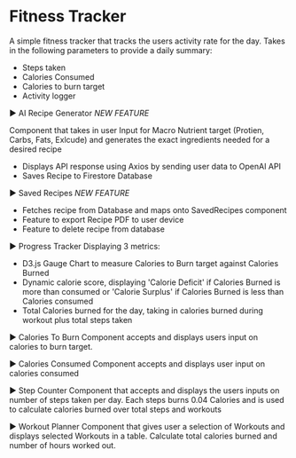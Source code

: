 # Fitness Tracker

A simple fitness tracker that tracks the users activity rate for the day. Takes in the following parameters to provide a daily summary:

- Steps taken
- Calories Consumed
- Calories to burn target
- Activity logger

▶ AI Recipe Generator *NEW FEATURE* 

Component that takes in user Input for Macro Nutrient target (Protien, Carbs, Fats, Exlcude) and generates the exact ingredients needed for a desired recipe
-  Displays API response using Axios by sending user data to OpenAI API 
-  Saves Recipe to Firestore Database


▶ Saved Recipes *NEW FEATURE* 

-  Fetches recipe from Database and maps onto SavedRecipes component
-  Feature to export Recipe PDF to user device
-  Feature to delete recipe from database

▶ Progress Tracker 
Displaying 3 metrics:
- D3.js Gauge Chart to measure Calories to Burn target against Calories Burned 
- Dynamic calorie score, displaying 'Calorie Deficit' if Calories Burned is more than consumed or 'Calorie Surplus' if Calories Burned is less than Calories consumed
- Total Calories burned for the day, taking in calories burned during workout plus total steps taken

▶ Calories To Burn 
Component accepts and displays users input on calories to burn target.

▶ Calories Consumed
Component accepts and displays user input on calories consumed

▶ Step Counter
Component that accepts and displays the users inputs on number of steps taken per day. Each steps burns 0.04 Calories and is used to calculate calories burned over total steps and workouts

▶ Workout Planner
Component that gives user a selection of Workouts and displays selected Workouts in a table. Calculate total calories burned and number of hours worked out. 


